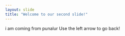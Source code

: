 ```yaml
---
layout: slide
title: "Welcome to our second slide!"
---
```

i am coming from punalur
Use the left arrow to go back!
